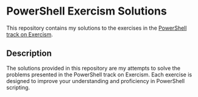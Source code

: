 # PowerShell Exercism Solutions

This repository contains my solutions to the exercises in the [PowerShell track on Exercism](https://exercism.org/tracks/powershell/exercises).

## Description

The solutions provided in this repository are my attempts to solve the problems presented in the PowerShell track on Exercism. Each exercise is designed to improve your understanding and proficiency in PowerShell scripting.

